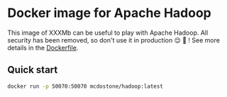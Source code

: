 # Docker image for Apache Hadoop

This image of XXXMb can be useful to play with Apache Hadoop. All security has been removed, so don't use it in production :relieved: :punch: ! 
See more details in the [Dockerfile](https://github.com/Mcdostone/dockerfiles/hadoop/Dockerfile).


## Quick start

```bash
docker run -p 50070:50070 mcdostone/hadoop:latest
```

